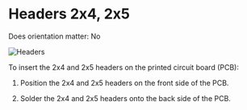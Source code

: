 # Headers 2x4, 2x5

Does orientation matter: No

![Headers](https://github.com/tinusaur/guides/blob/master/docs/images/headers.jpg)

To insert the 2x4 and 2x5 headers on the printed circuit board (PCB):

1. Position the 2x4 and 2x5 headers on the front side of the PCB.

2. Solder the 2x4 and 2x5 headers onto the back side of the PCB.

